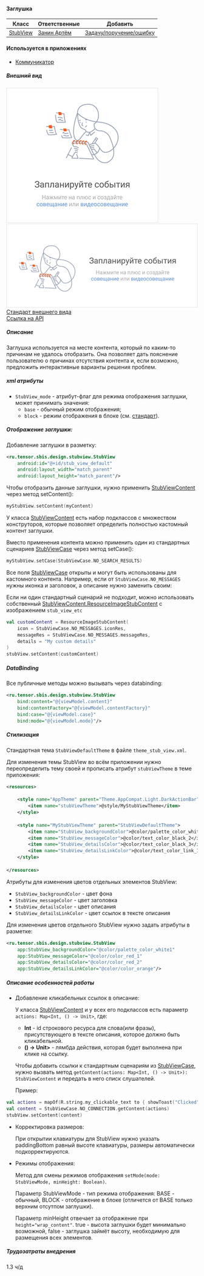 #### Заглушка

|Класс|Ответственные|Добавить|
|-----|-------------|--------|
|[StubView](src/main/java/ru/tensor/sbis/design/stubview/StubView.kt)|[Занин Артём](https://online.sbis.ru/person/84fbb56a-153a-41cd-8b3d-e74078742252)|[Задачу/поручение/ошибку](https://online.sbis.ru/area/d5cff451-8688-4af0-970a-8127570b0308)|

#### Используется в приложениях

- [Коммуникатор](https://git.sbis.ru/mobileworkspace/apps/droid/communicator)

##### Внешний вид

![stub-view](doc_resources/img/stub_view_portrait.png)  
![stub-view](doc_resources/img/stub_view_landscape.png)  
[Стандарт внешнего вида](http://axure.tensor.ru/MobileStandart8/заглушки_ver2.html)  
[Ссылка на API](https://n.sbis.ru/shared/disk/386b3dfb-c265-4e48-9b88-b6b58b6de830) 

##### Описание

Заглушка используется на месте контента, который по каким-то причинам не удалось отобразить. 
Она позволяет дать пояснение пользователю о причинах отсутствия контента и, если возможно, предложить интерактивные варианты решения проблем.

##### xml атрибуты

- `StubView_mode` - атрибут-флаг для режима отображения заглушки, может принимать значения: 
    - `base` - обычный режим отображения;
    - `block` - режим отображения в блоке (см. [стандарт](http://axure.tensor.ru/MobileStandart8/заглушки_ver2.html)).

##### Отображение заглушки:

Добавление заглушки в разметку:
```xml
<ru.tensor.sbis.design.stubview.StubView
    android:id="@+id/stub_view_default"
    android:layout_width="match_parent"
    android:layout_height="match_parent"/>
```

Чтобы отобразить данные заглушки, нужно применить [StubViewContent](src/main/java/ru/tensor/sbis/design/stubview/StubViewContent.kt) через метод setContent():
```kotlin
myStubView.setContent(myContent)
```
У класса [StubViewContent](src/main/java/ru/tensor/sbis/design/stubview/StubViewContent.kt) есть набор подклассов с множеством конструторов, которые позволяет определить полностью кастомный контент заглушки.

Вместо применения контента можно применить один из стандартных сценариев [StubViewCase](src/main/java/ru/tensor/sbis/design/stubview/StubViewCase.kt) через метод setCase():
```kotlin
myStubView.setCase(StubViewCase.NO_SEARCH_RESULTS)
```

Все поля [StubViewCase](src/main/java/ru/tensor/sbis/design/stubview/StubViewCase.kt) открыты и могут быть использованы для кастомного контента. Например, если от `StubViewCase.NO_MESSAGES` нужны иконка и заголовок, а описание нужно заменить своим:

Если ни один стандартный сценарий не подходит, можно использовать собственный [StubViewContent.ResourceImageStubContent](src/main/java/ru/tensor/sbis/design/stubview/StubViewContent.kt) с изображением `stub_view_etc`

```kotlin
val customContent = ResourceImageStubContent(
    icon = StubViewCase.NO_MESSAGES.iconRes,
    messageRes = StubViewCase.NO_MESSAGES.messageRes,
    details = "My custom details"
)
stubView.setContent(customContent)
```

##### DataBinding

Все публичные методы можно вызывать через databinding:

```xml
<ru.tensor.sbis.design.stubview.StubView
    bind:content="@{viewModel.content}"
    bind:contentFactory="@{viewModel.contentFactory}"
    bind:case="@{viewModel.case}"
    bind:mode="@{viewModel.mode}"/>
```

##### Стилизация

Стандартная тема `StubViewDefaultTheme` в файле `theme_stub_view.xml`.

Для изменения темы StubView во всём приложении нужно переопределить тему своей и прописать атрибут `stubViewTheme` в теме приложения:

```xml
<resources>

    <style name="AppTheme" parent="Theme.AppCompat.Light.DarkActionBar">
        <item name="stubViewTheme">@style/MyStubViewTheme</item>
    </style>

    <style name="MyStubViewTheme" parent="StubViewDefaultTheme">
        <item name="StubView_backgroundColor">@color/palette_color_white1</item>
        <item name="StubView_messageColor">@color/text_color_black_2</item>
        <item name="StubView_detailsColor">@color/text_color_black_3</item>
        <item name="StubView_detailsLinkColor">@color/text_color_link_1</item>
    </style>

</resources>
```

Атрибуты для изменения цветов отдельных элементов StubView:
 - `StubView_backgroundColor` - цвет фона
 - `StubView_messageColor` - цвет заголовка
 - `StubView_detailsColor` - цвет описания
 - `StubView_detailsLinkColor` - цвет ссылок в тексте описания

Для изменения цветов отдельного StubView нужно задать атрибуты в разметке:

```xml
<ru.tensor.sbis.design.stubview.StubView
    app:StubView_backgroundColor="@color/palette_color_white1"
    app:StubView_messageColor="@color/color_red_1"
    app:StubView_detailsColor="@color/color_red_2"
    app:StubView_detailsLinkColor="@color/color_orange"/>
```

##### Описание особенностей работы 

- Добавление кликабельных ссылок в описание:

    У класса [StubViewContent](src/main/java/ru/tensor/sbis/design/stubview/StubViewContent.kt) и у всех его подклассов
    есть параметр `actions: Map<Int, () -> Unit>`, где: 
    - **Int** - id строкового ресурса для слова(или фразы), присутствующего в тексте описания, которое должно быть кликабельной.
    - **() -> Unit>** - лямбда действия, которая будет выполнена при клике на ссылку.
        
     Чтобы добавить ссылки к стандартным сценариям из [StubViewCase](src/main/java/ru/tensor/sbis/design/stubview/StubViewCase.kt),
     нужно вызвать метод `getContent(actions: Map<Int, () -> Unit>): StubViewContent` и передать в него списк слушателей.
     
     Пример:
     
```kotlin
val actions = mapOf(R.string.my_clickable_text to { showToast("Clicked") })
val content = StubViewCase.NO_CONNECTION.getContent(actions)
stubView.setContent(content)
 ```

 - Корректировка размеров:

    При открытии клавиатуры для StubView нужно указать paddingBottom равный высоте клавиатуры, размеры автоматически подкорректируются.

- Режимы отображения:

    Метод для смены режимов отображения `setMode(mode: StubViewMode, minHeight: Boolean)`.

    Параметр StubViewMode - тип режима отображения: BASE - обычный, BLOCK - отображение в блоке (отличется от BASE только верхним отсутпом заглушки).

    Параметр minHeight отвечает за отображение при `height="wrap_content"`. true - высота заглушки будет минимально возможной, false - заглушка займёт высоту, необходимую для размещения всех элементов.

##### Трудозатраты внедрения
1.3 ч/д